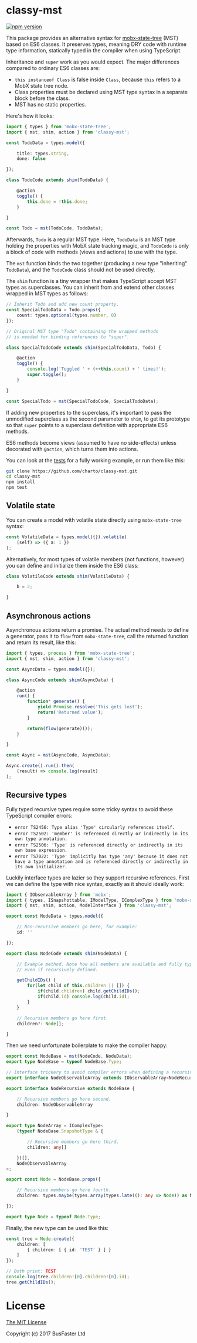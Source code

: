 classy-mst
==========

[![npm version](https://img.shields.io/npm/v/classy-mst.svg)](https://www.npmjs.com/package/classy-mst)

This package provides an alternative syntax for [mobx-state-tree](https://github.com/mobxjs/mobx-state-tree)
(MST) based on ES6 classes. It preserves types, meaning DRY code with runtime
type information, statically typed in the compiler when using TypeScript.

Inheritance and `super` work as you would expect. The major differences
compared to ordinary ES6 classes are:

- `this instanceof Class` is false inside `Class`, because `this` refers to a MobX state tree node.
- Class properties must be declared using MST type syntax in a separate block before the class.
- MST has no static properties.

Here's how it looks:

```TypeScript
import { types } from 'mobx-state-tree';
import { mst, shim, action } from 'classy-mst';

const TodoData = types.model({

	title: types.string,
	done: false

});

class TodoCode extends shim(TodoData) {

	@action
	toggle() {
		this.done = !this.done;
	}

}

const Todo = mst(TodoCode, TodoData);
```

Afterwards, `Todo` is a regular MST type. Here, `TodoData` is an MST type
holding the properties with MobX state tracking magic, and `TodoCode` is only
a block of code with methods (views and actions) to use with the type.

The `mst` function binds the two together (producing a new type "inheriting"
`TodoData`), and the `TodoCode` class should not be used directly.

The `shim` function is a tiny wrapper that makes TypeScript accept MST types
as superclasses. You can inherit from and extend other classes wrapped in MST
types as follows:

```TypeScript
// Inherit Todo and add new count property.
const SpecialTodoData = Todo.props({
	count: types.optional(types.number, 0)
});

// Original MST type "Todo" containing the wrapped methods
// is needed for binding references to "super".

class SpecialTodoCode extends shim(SpecialTodoData, Todo) {

	@action
	toggle() {
		console.log('Toggled ' + (++this.count) + ' times!');
		super.toggle();
	}

}

const SpecialTodo = mst(SpecialTodoCode, SpecialTodoData);
```

If adding new properties to the superclass, it's important to pass the
unmodified superclass as the second parameter to `shim`, to get its prototype
so that `super` points to a superclass definition with appropriate ES6 methods.

ES6 methods become views (assumed to have no side-effects) unless decorated
with `@action`, which turns them into actions.

You can look at the [tests](https://github.com/charto/classy-mst/blob/master/test/test.ts)
for a fully working example, or run them like this:

```bash
git clone https://github.com/charto/classy-mst.git
cd classy-mst
npm install
npm test
```

Volatile state
--------------

You can create a model with volatile state directly using `mobx-state-tree` syntax:

```TypeScript
const VolatileData = types.model({}).volatile(
	(self) => ({ a: 1 })
);
```

Alternatively, for most types of volatile members (not functions, however)
you can define and initialize them inside the ES6 class:

```TypeScript
class VolatileCode extends shim(VolatileData) {

	b = 2;

}
```

Asynchronous actions
--------------------

Asynchronous actions return a promise. The actual method needs to define a
generator, pass it to `flow` from `mobx-state-tree`, call the returned
function and return its result, like this:

```TypeScript
import { types, process } from 'mobx-state-tree';
import { mst, shim, action } from 'classy-mst';

const AsyncData = types.model({});

class AsyncCode extends shim(AsyncData) {

	@action
	run() {
		function* generate() {
			yield Promise.resolve('This gets lost');
			return('Returned value');
		}

		return(flow(generate)());
	}

}

const Async = mst(AsyncCode, AsyncData);

Async.create().run().then(
	(result) => console.log(result)
);
```

Recursive types
---------------

Fully typed recursive types require some tricky syntax to avoid these TypeScript compiler errors:

- `error TS2456: Type alias 'Type' circularly references itself.`
- `error TS2502: 'member' is referenced directly or indirectly in its own type annotation.`
- `error TS2506: 'Type' is referenced directly or indirectly in its own base expression.`
- `error TS7022: 'Type' implicitly has type 'any' because it does not have a type annotation and is referenced directly or indirectly in its own initializer.`

Luckily interface types are lazier so they support recursive references.
First we can define the type with nice syntax, exactly as it should ideally work:

```TypeScript
import { IObservableArray } from 'mobx';
import { types, ISnapshottable, IModelType, IComplexType } from 'mobx-state-tree';
import { mst, shim, action, ModelInterface } from 'classy-mst';

export const NodeData = types.model({

	// Non-recursive members go here, for example:
	id: ''

});

export class NodeCode extends shim(NodeData) {

	// Example method. Note how all members are available and fully typed,
	// even if recursively defined.

	getChildIDs() {
		for(let child of this.children || []) {
			if(child.children) child.getChildIDs();
			if(child.id) console.log(child.id);
		}
	}

	// Recursive members go here first.
	children?: Node[];

}
```

Then we need unfortunate boilerplate to make the compiler happy:

```TypeScript
export const NodeBase = mst(NodeCode, NodeData);
export type NodeBase = typeof NodeBase.Type;

// Interface trickery to avoid compiler errors when defining a recursive type.
export interface NodeObservableArray extends IObservableArray<NodeRecursive> {}

export interface NodeRecursive extends NodeBase {

	// Recursive members go here second.
	children: NodeObservableArray

}

export type NodeArray = IComplexType<
	(typeof NodeBase.SnapshotType & {

		// Recursive members go here third.
		children: any[]

	})[],
	NodeObservableArray
>;

export const Node = NodeBase.props({

	// Recursive members go here fourth.
	children: types.maybe(types.array(types.late((): any => Node)) as NodeArray),

});

export type Node = typeof Node.Type;
```

Finally, the new type can be used like this:

```TypeScript
const tree = Node.create({
	children: [
		{ children: [ { id: 'TEST' } ] }
	]
});

// Both print: TEST
console.log(tree.children![0].children![0].id);
tree.getChildIDs();
```

License
=======

[The MIT License](https://raw.githubusercontent.com/charto/classy-mst/master/LICENSE)

Copyright (c) 2017 BusFaster Ltd
